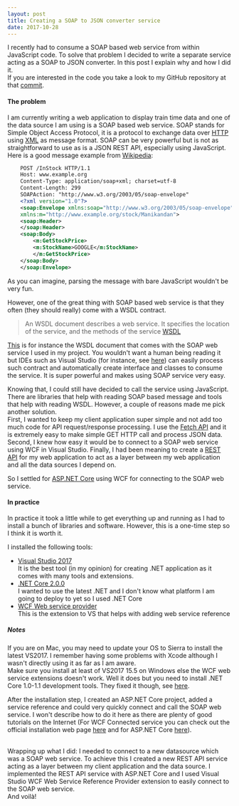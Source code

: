 ```yaml
---
layout: post
title: Creating a SOAP to JSON converter service
date: 2017-10-28
---
```


I recently had to consume a SOAP based web service from within JavaScript code. To solve that problem I decided to write a separate service acting as a SOAP to JSON converter. In this post I explain why and how I did it.
<br/>
If you are interested in the code you take a look to my GitHub repository at that [commit](https://github.com/caroleolivier/commute-status/tree/0b93d6b4e59c7183201f4a5a4cb5dade5fae73d7).

#### The problem

I am currently writing a web application to display train time data and one of the data source I am using is a SOAP based web service. SOAP stands for Simple Object Access Protocol, it is a protocol to exchange data over [HTTP](https://en.wikipedia.org/wiki/Hypertext_Transfer_Protocol) using [XML](https://en.wikipedia.org/wiki/XML) as message format.
SOAP can be very powerful but is not as straightforward to use as is a JSON REST API, especially using JavaScript.
<br/>
Here is a good message example from [Wikipedia](https://en.wikipedia.org/wiki/SOAP#Example_message_.28encapsulated_in_HTTP.29):

```xml
    POST /InStock HTTP/1.1
    Host: www.example.org
    Content-Type: application/soap+xml; charset=utf-8
    Content-Length: 299
    SOAPAction: "http://www.w3.org/2003/05/soap-envelope"
    <?xml version="1.0"?>
    <soap:Envelope xmlns:soap="http://www.w3.org/2003/05/soap-envelope" 
    xmlns:m="http://www.example.org/stock/Manikandan">
    <soap:Header>
    </soap:Header>
    <soap:Body>
        <m:GetStockPrice>
        <m:StockName>GOOGLE</m:StockName>
        </m:GetStockPrice>
    </soap:Body>
    </soap:Envelope>
```
As you can imagine, parsing the message with bare JavaScript wouldn't be very fun.

However, one of the great thing with SOAP based web service is that they often (they should really) come with a WSDL contract.
> An WSDL document describes a web service. It specifies the location of the service, and the methods of the service
> [WSDL](https://www.w3schools.com/xml/xml_wsdl.asp) 

[This](https://lite.realtime.nationalrail.co.uk/OpenLDBWS/rtti_2017-02-02_ldb.wsdl) is for instance the WSDL document that comes with the SOAP web service I used in my project. You wouldn't want a human being reading it but IDEs such as Visual Studio (for instance, see [here](https://msdn.microsoft.com/en-us/library/ff512390.aspx)) can easily process such contract and automatically create interface and classes to consume the service. It is super powerful and makes using SOAP service very easy.

Knowing that, I could still have decided to call the service using JavaScript. There are libraries that help with reading SOAP based message and tools that help with reading WSDL. However, a couple of reasons made me pick another solution.
<br/>
First, I wanted to keep my client application super simple and not add too much code for API request/response processing. I use the [Fetch API](https://developer.mozilla.org/en-US/docs/Web/API/Fetch_API) and it is extremely easy to make simple GET HTTP call and process JSON data. Second, I knew how easy it would be to connect to a SOAP web service using WCF in Visual Studio. Finally, I had been meaning to create a [REST API](https://en.wikipedia.org/wiki/Representational_state_transfer) for my web application to act as a layer between my web application and all the data sources I depend on.

So I settled for [ASP.NET Core](https://docs.microsoft.com/en-us/aspnet/core/) using WCF for connecting to the SOAP web service.


#### In practice

In practice it took a little while to get everything up and running as I had to install a bunch of libraries and software. However, this is a one-time step so I think it is worth it.

I installed the following tools:

* [Visual Studio 2017](https://www.visualstudio.com/downloads/)
<br/>It is the best tool (in my opinion) for creating .NET application as it comes with many tools and extensions.
* [.NET Core 2.0.0](https://www.microsoft.com/net/download/core)
<br/>I wanted to use the latest .NET and I don't know what platform I am going to deploy to yet so I used .NET Core
* [WCF Web service provider](https://marketplace.visualstudio.com/items?itemName=WCFCORETEAM.VisualStudioWCFConnectedService)
<br/>This is the extension to VS that helps with adding web service reference

##### Notes
If you are on Mac, you may need to update your OS to Sierra to install the latest VS2017. I remember having some problems with Xcode although I wasn't directly using it as far as I am aware.
<br/>
Make sure you install at least of VS2017 15.5 on Windows else the WCF web service extensions doesn't work. Well it does but you need to install .NET Core 1.0-1.1 development tools. They fixed it though, see [here](https://github.com/dotnet/wcf/issues/2340).

After the installation step, I created an ASP.NET Core project, added a service reference and could very quickly connect and call the SOAP web service. I won't describe how to do it here as there are plenty of good tutorials on the Internet (For WCF Connected service you can check out the official installation web page [here](https://marketplace.visualstudio.com/items?itemName=WCFCORETEAM.VisualStudioWCFConnectedService) and for ASP.NET Core [here](https://docs.microsoft.com/en-us/aspnet/core/tutorials/index)). 

<br/>
Wrapping up what I did: I needed to connect to a new datasource which was a SOAP web service. To achieve this I created a new REST API service acting as a layer between my client application and the data source. I implemented the REST API service with ASP.NET Core and I used Visual Studio WCF Web Service Reference Provider extension to easily connect to the SOAP web service.
<br/>
And voilà!